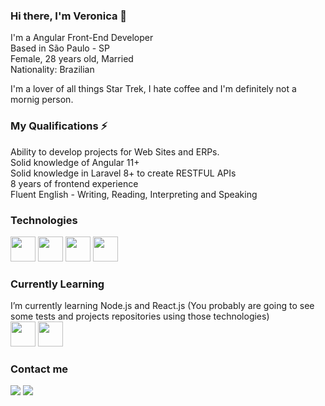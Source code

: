 ### Hi there, I'm Veronica 👋

I'm a Angular Front-End Developer<br>
Based in São Paulo - SP<br>
Female, 28 years old, Married<br>
Nationality: Brazilian<br>

I'm a lover of all things Star Trek, I hate coffee and I'm definitely not a mornig person. 


### My Qualifications ⚡
<div>
Ability to develop projects for Web Sites and ERPs.<br>
Solid knowledge of Angular 11+<br>
Solid knowledge in Laravel 8+ to create RESTFUL APIs<br>
8 years of frontend experience<br>
Fluent English - Writing, Reading, Interpreting and Speaking<br>
</div>

### Technologies 
<div>
          
<img src="https://cdn.jsdelivr.net/gh/devicons/devicon/icons/typescript/typescript-original.svg" width="40" height="40"  />
<img src="https://cdn.jsdelivr.net/gh/devicons/devicon/icons/ionic/ionic-original.svg"  width="40" height="40" />       
<img src="https://cdn.jsdelivr.net/gh/devicons/devicon/icons/angularjs/angularjs-original.svg" width="40" height="40"/>       <img src="https://cdn.jsdelivr.net/gh/devicons/devicon/icons/laravel/laravel-plain.svg" width="40" height="40" />
      
          
</div>

### Currently Learning

<div>
I’m currently learning Node.js and React.js (You probably are going to see some tests and projects repositories using those technologies)<br>
</div> 
<div>
<img src="https://cdn.jsdelivr.net/gh/devicons/devicon/icons/nodejs/nodejs-original.svg" width="40" height="40" />           <img src="https://cdn.jsdelivr.net/gh/devicons/devicon/icons/react/react-original.svg" width="40" height="40" />
</div>
        
### Contact me

<div>
<a href = "mailto:verociolfi@gmail.com"><img src="https://img.shields.io/badge/Gmail-D14836?style=for-the-badge&logo=gmail&logoColor=white" target="_blank"></a>
<a href="https://www.linkedin.com/in/veronica-ciolfi-b89b7b198/" target="_blank"><img src="https://img.shields.io/badge/-LinkedIn-%230077B5?style=for-the-badge&logo=linkedin&logoColor=white" target="_blank"></a>   
</div>

          

